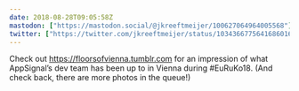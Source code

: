 ```yaml
---
date: 2018-08-28T09:05:58Z
mastodon: ["https://mastodon.social/@jkreeftmeijer/100627064964005568"]
twitter: ["https://twitter.com/jkreeftmeijer/status/1034366775641686016"]
---
```

Check out <https://floorsofvienna.tumblr.com> for an impression of what AppSignal’s dev team has been up to in Vienna during #EuRuKo18. (And check back, there are more photos in the queue!)
